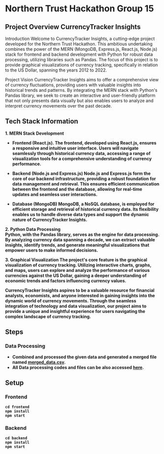 # Northern Trust Hackathon Group 15

## Project Overview CurrencyTracker Insights
Introduction
Welcome to CurrencyTracker Insights, a cutting-edge project developed for the Northern Trust Hackathon. This ambitious undertaking combines the power of the MERN (MongoDB, Express.js, React.js, Node.js) stack for frontend and backend development with Python for robust data processing, utilizing libraries such as Pandas. The focus of this project is to provide graphical visualizations of currency tracking, specifically in relation to the US Dollar, spanning the years 2012 to 2022.

Project Vision
CurrencyTracker Insights aims to offer a comprehensive view of currency fluctuations, providing users with valuable insights into historical trends and patterns. By integrating the MERN stack with Python's Pandas library, we seek to create an interactive and user-friendly platform that not only presents data visually but also enables users to analyze and interpret currency movements over the past decade.

## Tech Stack Information<br>
<b> 1. MERN Stack Development <b>
 -  Frontend (React.js).
  The frontend, developed using React.js, ensures a responsive and intuitive user interface. Users will navigate seamlessly through historical currency data, accessing a range of visualization tools for a comprehensive understanding of currency performance.

 -  Backend (Node.js and Express.js)
Node.js and Express.js form the core of our backend infrastructure, providing a robust foundation for data management and retrieval. This ensures efficient communication between the frontend and the database, allowing for real-time updates and seamless user interactions.

 -  Database (MongoDB)
MongoDB, a NoSQL database, is employed for efficient storage and retrieval of historical currency data. Its flexibility enables us to handle diverse data types and support the dynamic nature of CurrencyTracker Insights.

 <b> 2. Python Data Processing<b><br>
Python, with the Pandas library, serves as the engine for data processing. By analyzing currency data spanning a decade, we can extract valuable insights, identify trends, and generate meaningful visualizations that empower users to make informed decisions.

<b>3. Graphical Visualization<b>
The project's core feature is the graphical visualization of currency tracking. Utilizing interactive charts, graphs, and maps, users can explore and analyze the performance of various currencies against the US Dollar, gaining a deeper understanding of economic trends and factors influencing currency values.

CurrencyTracker Insights aspires to be a valuable resource for financial analysts, economists, and anyone interested in gaining insights into the dynamic world of currency movements. Through the seamless integration of technology and data visualization, our project aims to provide a unique and insightful experience for users navigating the complex landscape of currency tracking.


## Steps

### Data Processing
- Combined and processed the given data and generated a merged file named [merged_data.csv](https://github.com/manish0222/PICT-GROUP15-FX-Currency/blob/manish/merged_data.csv).
- All Data processing codes and files can be also accessed [here](https://github.com/manish0222/PICT-GROUP15-FX-Currency/tree/manish).


## Setup

### Frontend

```
cd frontend
npm install
npm start
```


### Backend

```
cd backend
npm install
npm start
```

